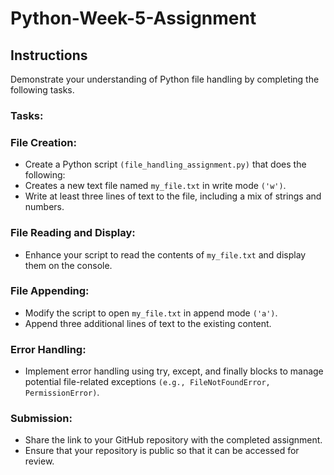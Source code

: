 # Python-Week-5-Assignment

## Instructions
Demonstrate your understanding of Python file handling by completing the following tasks.

### Tasks:

### File Creation:
- Create a Python script ```(file_handling_assignment.py)``` that does the following:
- Creates a new text file named ```my_file.txt``` in write mode ``('w')``.
- Write at least three lines of text to the file, including a mix of strings and numbers.


### File Reading and Display:
- Enhance your script to read the contents of ```my_file.txt``` and display them on the console.


### File Appending:
- Modify the script to open ```my_file.txt``` in append mode ```('a')```.
- Append three additional lines of text to the existing content.


### Error Handling:
- Implement error handling using try, except, and finally blocks to manage potential file-related exceptions ```(e.g., FileNotFoundError, PermissionError)```.

### Submission:
- Share the link to your GitHub repository with the completed assignment.
- Ensure that your repository is public so that it can be accessed for review.
